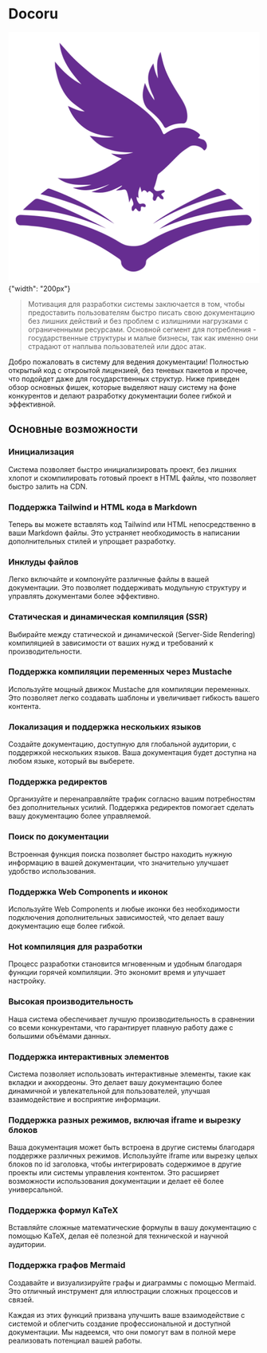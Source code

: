 # Docoru

![Наше лого](../images/eagle.svg "Docoru"){"width": "200px"}

> Мотивация для разработки системы заключается в том, чтобы предоставить пользователям быстро писать свою документацию без лишних действий и без проблем с излишними нагрузками с ограниченными ресурсами. Основной сегмент для потребления - государственные структуры и малые бизнесы, так как именно они страдают от наплыва пользователей или ддос атак.

Добро пожаловать в систему для ведения документации! Полностью открытый код с откроытой лицензией, без теневых пакетов и прочее, что подойдет даже для государственных структур. Ниже приведен обзор основных фишек, которые выделяют нашу систему на фоне конкурентов и делают разработку документации более гибкой и эффективной.

## Основные возможности

### Инициализация
Система позволяет быстро инициализировать проект, без лишних хлопот и скомпилировать готовый проект в HTML файлы, что позволяет быстро залить на CDN.

### Поддержка Tailwind и HTML кода в Markdown
Теперь вы можете вставлять код Tailwind или HTML непосредственно в ваши Markdown файлы. Это устраняет необходимость в написании дополнительных стилей и упрощает разработку.

### Инклуды файлов
Легко включайте и компонуйте различные файлы в вашей документации. Это позволяет поддерживать модульную структуру и управлять документами более эффективно.

### Статическая и динамическая компиляция (SSR)
Выбирайте между статической и динамической (Server-Side Rendering) компиляцией в зависимости от ваших нужд и требований к производительности.

### Поддержка компиляции переменных через Mustache
Используйте мощный движок Mustache для компиляции переменных. Это позволяет легко создавать шаблоны и увеличивает гибкость вашего контента.

### Локализация и поддержка нескольких языков
Создайте документацию, доступную для глобальной аудитории, с поддержкой нескольких языков. Ваша документация будет доступна на любом языке, который вы выберете.

### Поддержка редиректов
Организуйте и перенаправляйте трафик согласно вашим потребностям без дополнительных усилий. Поддержка редиректов помогает сделать вашу документацию более управляемой.

### Поиск по документации
Встроенная функция поиска позволяет быстро находить нужную информацию в вашей документации, что значительно улучшает удобство использования.

### Поддержка Web Components и иконок
Используйте Web Components и любые иконки без необходимости подключения дополнительных зависимостей, что делает вашу документацию еще более гибкой.

### Hot компиляция для разработки
Процесс разработки становится мгновенным и удобным благодаря функции горячей компиляции. Это экономит время и улучшает настройку.

### Высокая производительность
Наша система обеспечивает лучшую производительность в сравнении со всеми конкурентами, что гарантирует плавную работу даже с большими объёмами данных.

### Поддержка интерактивных элементов
Система позволяет использовать интерактивные элементы, такие как вкладки и аккордеоны. Это делает вашу документацию более динамичной и увлекательной для пользователей, улучшая взаимодействие и восприятие информации.

### Поддержка разных режимов, включая iframe и вырезку блоков
Ваша документация может быть встроена в другие системы благодаря поддержке различных режимов. Используйте iframe или вырезку целых блоков по id заголовка, чтобы интегрировать содержимое в другие проекты или системы управления контентом. Это расширяет возможности использования документации и делает её более универсальной. 

### Поддержка формул KaTeX
Вставляйте сложные математические формулы в вашу документацию с помощью KaTeX, делая её полезной для технической и научной аудитории.

### Поддержка графов Mermaid
Создавайте и визуализируйте графы и диаграммы с помощью Mermaid. Это отличный инструмент для иллюстрации сложных процессов и связей.

Каждая из этих функций призвана улучшить ваше взаимодействие с системой и облегчить создание профессиональной и доступной документации. Мы надеемся, что они помогут вам в полной мере реализовать потенциал вашей работы.